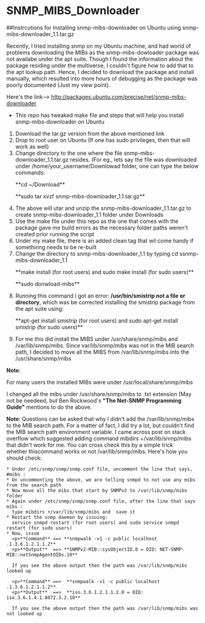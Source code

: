 # SNMP_MIBS_Downloader
##Instrcutions for Installing snmp-mibs-downloader on Ubuntu using snmp-mibs-downloader_1.1.tar.gz

Recently, I tried installing snmp on my Ubuntu machine, and had world of problems downloading the MIBs as the snmp-mibs-dowloader
package was not availabe under the apt suite. Though I found the information about the package residing under the multiverse, I couldn't figure how to add that to the apt lookup path. Hence, I decided to download the package and install manually, which resulted into more hours of debugging as the package was poorly documented (Just my view point). 

Here's the link--> http://packages.ubuntu.com/precise/net/snmp-mibs-downloader

* This repo has tweaked make file and steps that will help you install snmp-mibs-downloader on Ubuntu 

1.  Download the tar.gz version from the above mentioned link
2.  Drop to root user on Ubuntu (If one has sudo privileges, then that will work as well)
3.  Change directory to the one where the file snmp-mibs-downloader_1.1.tar.gz resides. (For eg., lets say the file was 
    downloaded under /home/your_username/Downlowad folder, one can type the below commands:
      <p>**cd ~/Download** 
      <p>**sudo tar xvzf snmp-mibs-downloader_1.1.tar.gz**
4.  The above will utar and unzip the snmp-mibs-downloader_1.1.tar.gz to create snmp-mibs-downloader_1.1 folder under Downloads
5.  Use the make file under this repo as the one that comes with the package gave me build errors as the necessary folder paths      weren't created prior running the script
6.  Under my make file, there is an added clean tag that wil come handy if somethinng needs to be re-built 
7.  Change the directory to snmp-mibs-downloader_1.1 by typing cd ssnmp-mibs-downloader_1.1
     <p>**make install (for root users) and sudo make install (for sudo users)**
     <p>**sudo donwload-mibs**
8.  Running this command I got an error: **/usr/bin/smistrip not a file or directory**, which was be corrected installing the        smistrip package from the apt suite using: 
    <p>**apt-get install smistrip (for root users) and sudo apt-get install smistrip (for sudo users)**
9.  For me this did install the MIBS under /usr/share/snmp/mibs and /var/lib/snmp/mibs. Since var/lib/snmp/mibs was not in the       MIB search path, I decided to move all the MIBS from /var/lib/snmp/mibs into the /usr/share/snmp/mibs

  **Note**: <p>For many users the installed MIBs were under /usr/local/share/snmp/mibs
            <p>I changed all the mibs under /usr/share/snmp/mibs to .txt extension (May not be needeed, but Ben Rockwood's **"The               Net-SNMP Programming Guide"** mentions to do the above. 
    
  **Note**: Questions can be asked that why I didn't add the /var/lib/snmp/mibs to the MIB search path. For a matter of fact, I     did try a lot, but couldn't find the MIB search path environment variable. I came across post on stack overflow which            suggested adding command mibdirs +/var/lib/snmp/mibs that didn't work for me. You can cross check this by a simple trick  
   whether thiscommand works or not /var/lib/snmp/mibs. Here's how you should check:
    
    * Under /etc/snmp/snmp/snmp.conf file, uncomment the line that says, #mibs :
    * On uncommenting the above, we are telling snmpd to not use any mibs from the search path 
    * Now move all the mibs that start by SNMPv2 to /var/lib/snmp/mibs folder 
    * Again under /etc/snmp/snmp/snmp.conf file, after the line that says mibs :
      type mibdirs +/var/lib/snmp/mibs and  save it
    * Restart the snmp daemon by issuing:
      service snmpd restart (for root users) and sudo service snmpd restart (for sudo users)
    * Now, issue 
      <p>**Command** ==> **snmpwalk -v1 -c public localhost .1.3.6.1.2.1.1.2** 
      <p>**Output**  ==> **SNMPv2-MIB::sysObjectID.0 = OID: NET-SNMP-MIB::netSnmpAgentOIDs.10** 
      
      If you see the above output then the path was /var/lib/snmp/mibs looked up
      
      <p>**Command** ==>  **snmpwalk -v1 -c public localhost .1.3.6.1.2.1.1.2**
      <p>**Output**  ==>  **iso.3.6.1.2.1.1.2.0 = OID: iso.3.6.1.4.1.8072.3.2.10**
      
      If you see the above output then the path was /var/lib/snmp/mibs was not looked up 
